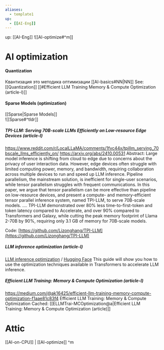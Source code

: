 ```yaml
---
aliases:
  - template1
up:
  - [[AI-Eng]]
---
```

up:  [[AI-Eng]]
![[AI-optimize#^m]]
# AI optimization

#### Quantization
Квантизация это методика оптимизации [[AI-basics#NN|NN]]  See:  [[Quantization]]
[[#Efficient LLM Training Memory & Compute Optimization (article-l)]]

#### Sparse Models (optimization)
[[Sparse|Sparse Models]]  
![[Sparse#^tldr]]

##### TPI-LLM: Serving 70B-scale LLMs Efficiently on Low-resource Edge Devices (article-l)
https://www.reddit.com/r/LocalLLaMA/comments/1fvc44x/tpillm_serving_70bscale_llms_efficiently_on/
https://arxiv.org/abs/2410.00531
Abstract: Large model inference is shifting from cloud to edge due to concerns about the privacy of user interaction data. However, edge devices often struggle with limited computing power, memory, and bandwidth, requiring collaboration across multiple devices to run and speed up LLM inference. Pipeline parallelism, the mainstream solution, is inefficient for single-user scenarios, while tensor parallelism struggles with frequent communications. In this paper, we argue that tensor parallelism can be more effective than pipeline on low-resource devices, and present a compute- and memory-efficient tensor parallel inference system, named TPI-LLM, to serve 70B-scale models. ....
TPI-LLM demonstrated over 80% less time-to-first-token and token latency compared to Accelerate, and over 90% compared to Transformers and Galaxy, while cutting the peak memory footprint of Llama 2-70B by 90%, requiring only 3.1 GB of memory for 70B-scale models.

Code: [https://github.com/Lizonghang/TPI-LLM](https://github.com/Lizonghang/TPI-LLM)

##### LLM inference optimization (article-l)
[ LLM inference optimization](https://huggingface.co/docs/transformers/main/en/llm_optims)  /  [Hugging Face](https://huggingface.co/)
This guide will show you how to use the optimization techniques available in Transformers to accelerate LLM inference.

##### Efficient LLM Training: Memory & Compute Optimization (article-l)
https://medium.com/@ak16425/efficient-llm-training-memory-compute-optimization-f1aae81c83f4
Efficient LLM Training: Memory & Compute Optimization
Cached: [[ELLMTrai-MCOptimization@a|Efficient LLM Training: Memory & Compute Optimization (article)]]


# Attic

[[AI-on-CPU]] | [[AI-optimize]]
^m